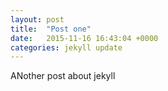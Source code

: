 ```yaml
---
layout: post
title:  "Post one"
date:   2015-11-16 16:43:04 +0000
categories: jekyll update
---
```


ANother post about jekyll
